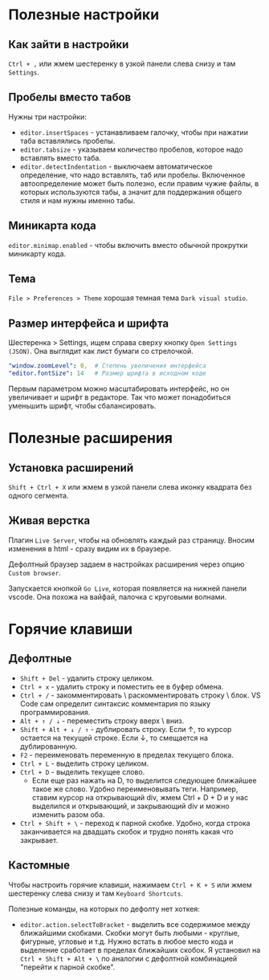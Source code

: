 # Полезные настройки

## Как зайти в настройки

`Ctrl + ,` или жмем шестеренку в узкой панели слева снизу и там `Settings`.

## Пробелы вместо табов

Нужны три настройки:

* `editor.insertSpaces` - устанавливаем галочку, чтобы при нажатии таба вставлялись пробелы.
* `editor.tabsize` - указываем количество пробелов, которое надо вставлять вместо таба.
* `editor.detectIndentation` - выключаем автоматическое определение, что надо вставлять, таб или пробелы. Включенное автоопределение может быть полезно, если правим чужие файлы, в которых используются табы, а значит для поддержания общего стиля и нам нужны именно табы.

## Миникарта кода

`editor.minimap.enabled` - чтобы включить вместо обычной прокрутки миникарту кода.

## Тема

`File > Preferences > Theme` хорошая темная тема `Dark visual studio`.

## Размер интерфейса и шрифта

Шестеренка > Settings, ищем справа сверху кнопку `Open Settings (JSON)`. Она выглядит как лист бумаги со стрелочкой.

```yaml
"window.zoomLevel": 0,  # Степень увеличения интерфейса
"editor.fontSize": 14   # Размер шрифта в исходном коде
```

Первым параметром можно масштабировать интерфейс, но он увеличивает и шрифт в редакторе. Так что может понадобиться уменьшить шрифт, чтобы сбалансировать.

# Полезные расширения

## Установка расширений

`Shift + Ctrl + X` или жмем в узкой панели слева иконку квадрата без одного сегмента.

## Живая верстка

Плагин `Live Server`, чтобы на обновлять каждый раз страницу. Вносим изменения в html - сразу видим их в браузере.

Дефолтный браузер задаем в настройках расширения через опцию `Custom browser`. 

Запускается кнопкой `Go Live`, которая появляется на нижней панели vscode. Она похожа на вайфай, палочка с круговыми волнами.

# Горячие клавиши

## Дефолтные

* `Shift + Del` - удалить строку целиком.
* `Ctrl + x` - удалить строку и поместить ее в буфер обмена.
* `Ctrl + /` - закомментировать \ раскомментировать строку \ блок. VS Code сам определит синтаксис комментария по языку программирования.
* `Alt + ↑ / ↓` - переместить строку вверх \ вниз.
* `Shift + Alt + ↓ / ↑` - дублировать строку. Если ↑, то курсор остается на текущей строке. Если ↓, то смещается на дублированную.
* `F2` - переименовать переменную в пределах текущего блока.
* `Ctrl + L` - выделить строку целиком.
* `Ctrl + D` - выделить текущее слово.
  * Если еще раз нажать на D, то выделится следующее ближайшее такое же слово. Удобно переименовывать теги. Например, ставим курсор на открывающий div, жмем Ctrl + D + D и у нас выделился и открывающий, и закрывающий div и можно изменить разом оба.
* `Ctrl + Shift + \` - переход к парной скобке. Удобно, когда строка заканчивается на двадцать скобок и трудно понять какая что закрывает.

## Кастомные

Чтобы настроить горячие клавиши, нажимаем `Ctrl + K + S` или жмем шестеренку слева снизу и там `Keyboard Shortcuts`.

Полезные команды, на которых по дефолту нет хоткея:

* `editor.action.selectToBracket` - выделить все содержимое между ближайшими скобками. Скобки могут быть любыми - круглые, фигурные, угловые и т.д. Нужно встать в любое место кода и выделение сработает в пределах ближайших скобок. Я установил на `Ctrl + Shift + Alt + \` по аналогии с дефолтной комбинацией "перейти к парной скобке".